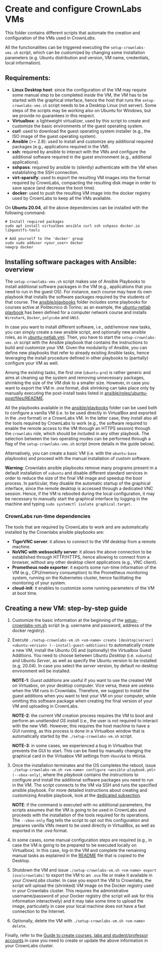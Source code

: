 # Create and configure CrownLabs VMs

This folder contains different scripts that automate the creation and configuration of the VMs used in *CrownLabs*.

All the functionalities can be triggered executing the `setup-crownlabs-vms.sh` script, which can be customized by changing some installation parameters (e.g. Ubuntu distribution and version, VM name, credentials, local information).

## Requirements:
- **Linux Desktop host**: since the configuration of the VM may require some manual step to be completed *inside* the VM, the VM has to be started with the graphical interface, hence the host that runs the `setup-crownlabs-vms.sh` script needs to be a Desktop Linux (not server). Some steps of the scripts may be working also on Ubuntu for Windows, but we provide no guarantees in this respect.
- **Virtualbox**: a lightweight virtualizer, used by this script to create and customize the basic environments of the guest operating system.
- **curl**: used to download the guest operating system installer (e.g., the ISO image of the guest operating system).
- **Ansible** (>= 2.8): used to install and customize any additional required packages (e.g., applications required in the VM).
- **ssh**: required by ansible to interact with the VMs and configure the additional software required in the guest environment (e.g., additional applications).
- **sshpass**: required by ansible to (silently) authenticate with the VM when establishing the SSH connection.
- **virt-sparsify**: used to export the resulting VM images into the format required by CrownLabs, compacting the resulting disk image in order to save space (and decrease the boot time).
- **docker**: used to push the resulting VM image into the docker registry used by CrownLabs to keep all the VMs available.

On **Ubuntu 20.04**, all the above dependencies can be installed with the following command:
```
# Install required packages
sudo apt install virtualbox ansible curl ssh sshpass docker.io libguestfs-tools

# Add yourself to the 'docker' group
sudo sudo adduser <your_user> docker
newgrp docker
```

<a name="ansible"></a>
## Installing software packages with Ansible: overview

The `setup-crownlabs-vms.sh` script makes use of Ansible Playbooks to install additional software packages in the VM (e.g., applications that you need to run in the guest OS).
For instance, each course may have its own playbook that installs the software packages required by the students of that course.
The [ansible/playbooks](ansible/playbooks) folder includes some playbooks for courses active at Politecnico di Torino; as an example, the [ubuntu-netlab playbook](ansible/playbooks/ubuntu-netlab.yml) has been defined for a computer network course and installs `Wireshark`, `Docker`, `polycube` and `GNS3`.

In case you want to install different software, i.e., *add/remove* new tasks, you can simply create a new ansible script, and optionally new ansible roles, as in [ubuntu-netlab.yml](ansible/playbooks/ubuntu-netlab.yml).
Then, you have to start the `setup-crownlabs-vms.sh` script with the Ansible playbook that contains the instructions to build and customize your VM.
Given the modularity of Ansible, you can define new playbooks that refer to already existing Ansible tasks, hence leveraging the install procedure defined in other playbooks to (partially) configure your VM as well.

Among the existing tasks, the first one (`ubuntu-pre`) is rather generic and aims at cleaning up the system and removing unnecessary packages, shrinking the size of the VM disk to a smaller size.
However, in case you want to export the VM in *.ova* format, disk shrinking can take place only by manually executing the post-install tasks listed in [ansible/roles/ubuntu-post/files/README](ansible/roles/ubuntu-post/files/README).

All the playbooks available in the [ansible/playbooks](ansible/playbooks) folder can be used both to configure a vanilla VM (i.e. to be used directly in VirtualBox and exported in the *.ova* format) or a CrownLabs VM.
In the latter case, they install also all the tools required by CrownLabs to work (e.g., the software required to enable the remote access to the VM through an HTTPS session) through the `crownlabs` role, which should be included in any other playbook. The selection between the two operating modes can be performed through a flag of the `setup-crownlabs-vms.sh` script (more details in the guide below).

Alternatively, you can create a basic VM (i.e. with the `ubuntu-base` playbooks) and proceed with the manual installation of custom software.

**Warning**: Crownlabs ansible playbooks remove many programs present in a default installation of `xubuntu` and disable different standard services in order to reduce the size of the final VM image and speedup the boot process.
In particular, they disable the automatic startup of the graphical interface, since the remote desktop is accessed through a dedicated VNC session.
Hence, if the VM is rebooted during the local configuration, it may be necessary to manually start the graphical interface by logging in the machine and typing `sudo systemctl isolate graphical.target`.


### CrownLabs run-time dependencies

The tools that are required by CrownLabs to work and are automatically installed by the Crownlabs ansible playbooks are:
- **TigerVNC server**: it allows to connect to the VM desktop from a remote machine.
- **NoVNC with websockify server**: it allows the above connection to be established through HTTP/HTTPS, hence allowing to connect from a browser, without any other desktop client applications (e.g., VNC client).
- **Prometheus node exporter**: it exports some run-time information of the VM (e.g., CPU/memory consumption) to the Prometheus monitoring system, running on the Kubernetes cluster, hence facilitating the monitoring of your system.
- **cloud-init**: it enables to customize some running parameters of the VM at boot time.


## Creating a new VM: step-by-step guide

1. Customize the basic information at the beginning of the [setup-crownlabs-vm.sh](setup-crownlabs-vm.sh) script (e.g. username and password, address of the docker registry).

2. Execute `./setup-crownlabs-vm.sh <vm-name> create [desktop|server] <ubuntu-version> (--install-guest-additions)` to automatically create a new VM, install the Ubuntu OS and (optionally) the Virtualbox Guest Additions. You need to choose between *Ubuntu Desktop* (i.e. `xubuntu`) and *Ubuntu Server*, as well as specify the Ubuntu version to be installed (e.g. 20.04). In case you select the _server_ version, by default no desktop environment will be installed.

   **NOTE-1**: *Guest additions* are useful if you want to use the created VM on Virtuabox, on your desktop computer. Vice versa, these are useless when the VM runs in Crownlabs. Therefore, we suggest to install the guest additions when you want to test your VM on your computer, while omitting this software package when creating the final version of your VM and uploading in CrownLabs.

   **NOTE-2**: the current VM creation process requires the VM to boot and perform an _unattended OS install_ (i.e., the user is not required to interact with the new VM). However, this requires the host machine to have a GUI running, as this process is done in a Virtualbox window that is automatically started by the `./setup-crownlabs-vm.sh` script.

   **NOTE-3**: in some cases, we experienced a bug in Virtualbox that prevents the GUI to start. This can be fixed by manually changing the graphical card in the Virtuabox VM settings from `VboxVGA` to `VMSVGA`.

3. Once the installation terminates and the OS completes the reboot, issue `./setup-crownlabs-vm.sh <vm-name> configure <ansible-playbook.yml> (--vbox-only)`, where the _playbook_ contains the instructions to configure and install the additional software packages you need to run in the VM.
The script connects to the VM via SSH and runs the specified ansible playbook.
For more detailed instructions about creating and customizing Ansible playbook, look at the [dedicated subsection](#ansible).

   **NOTE**: if the command is executed with no additional parameters, the scripts assumes that the VM is going to be used in CrownLabs and proceeds with the installation of the tools required for its operations. The `--vbox-only` flag tells the script to opt out this configuration and prepares vanilla VMs meant to be used directly in VirtualBox, as well as exported in the *.ova* format.

4. In some cases, some manual configuration steps are required (e.g., in case the VM is going to be prepared to be executed locally on Virtualbox). In this case, log-in the VM and complete the remaining manual tasks as explained in the [README](ansible/roles/ubuntu-post/files/README) file that is copied to the Desktop.

5. Shutdown the VM and issue `./setup-crownlabs-vm.sh <vm-name> export [ova|crownlabs]` to export the VM to an `.ova` file or make it available in your *CrownLabs* cluster. In case you export the VM to Crownlabs, the script will upload the (shrinked) VM image on the Docker registry used in your Crownlabs cluster.
This requires the administrative username/password of your Docker registry (the script will ask for this information interactively) and it may take some time to upload the image, particulatly in case your local machine does not have a fast connection to the Internet.

6. Optionally, delete the VM with `./setup-crownlabs-vm.sh <vm-name> delete`.

Finally, refer to the [Guide to create courses, labs and student/professor accounts](../courses/) in case you need to create or update the above information in your CrownLabs cluster.
